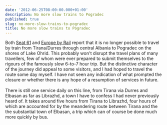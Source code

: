 ```yaml
---
date: '2012-06-25T08:00:00.000+01:00'
description: No more slow trains to Pogradec
published: true
slug: no-more-slow-trains-to-pogradec
title: No more slow trains to Pogradec
---
```


Both <a href="http://www.seat61.com/Albania.htm">Seat 61</a>&nbsp;and <a href="http://www.europebyrail.eu/no-trains-to-lake-ohrid">Europe by Rail</a>&nbsp;report that it is no longer possible to travel by train from Tirana/Durres through central Albania to Pogradec on the shores of Lake Ohrid. This probably won't disrupt the travel plans of many travellers, few of whom were ever prepared to submit themselves to the rigours of the famously slow 6-to-7 hour trip. But the distinctive character of the journey did appeal to some visitors, and I had hoped to travel the route some day myself. I have not seen any indication of what prompted the closure or whether there is any hope of a resumption of services in future.<br />
<br />
There is still one service daily on this line, from Tirana via Durres and Elbasan as far as Librazhd, a town I have to confess I had never previously heard of. It takes around five hours from Tirana to Librazhd, four hours of which are accounted for by the meandering route between Tirana and the the substantial town of Elbasan, a trip which can of course be done much more quickly by bus.<br />
<br />
<br />